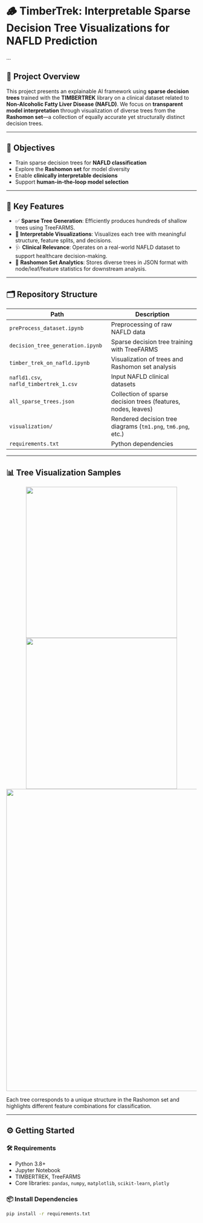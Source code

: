 # 🪵 TimberTrek: Interpretable Sparse Decision Tree Visualizations for NAFLD Prediction
...

## 🧭 Project Overview

This project presents an explainable AI framework using **sparse decision trees** trained with the **TIMBERTREK** library on a clinical dataset related to **Non-Alcoholic Fatty Liver Disease (NAFLD)**. We focus on **transparent model interpretation** through visualization of diverse trees from the **Rashomon set**—a collection of equally accurate yet structurally distinct decision trees.

---

## 🎯 Objectives

- Train sparse decision trees for **NAFLD classification**
- Explore the **Rashomon set** for model diversity
- Enable **clinically interpretable decisions**
- Support **human-in-the-loop model selection**

---

## 📌 Key Features

- ✅ **Sparse Tree Generation**: Efficiently produces hundreds of shallow trees using TreeFARMS.
- 🌳 **Interpretable Visualizations**: Visualizes each tree with meaningful structure, feature splits, and decisions.
- 🩺 **Clinical Relevance**: Operates on a real-world NAFLD dataset to support healthcare decision-making.
- 📁 **Rashomon Set Analytics**: Stores diverse trees in JSON format with node/leaf/feature statistics for downstream analysis.

---

## 🗂️ Repository Structure

| Path | Description |
|------|-------------|
| `preProcess_dataset.ipynb` | Preprocessing of raw NAFLD data |
| `decision_tree_generation.ipynb` | Sparse decision tree training with TreeFARMS |
| `timber_trek_on_nafld.ipynb` | Visualization of trees and Rashomon set analysis |
| `nafld1.csv`, `nafld_timbertrek_1.csv` | Input NAFLD clinical datasets |
| `all_sparse_trees.json` | Collection of sparse decision trees (features, nodes, leaves) |
| `visualization/` | Rendered decision tree diagrams (`tm1.png`, `tm6.png`, etc.) |
| `requirements.txt` | Python dependencies |

---

## 📊 Tree Visualization Samples

<p align="center">
  <img src="visualization/tm1.png" width="400"/>
  <img src="visualization/tm6.png" width="400"/>
  <img src="visualization/fulltree.png" width="800"/>
</p>

Each tree corresponds to a unique structure in the Rashomon set and highlights different feature combinations for classification.

---

## ⚙️ Getting Started

### 🛠️ Requirements
- Python 3.8+
- Jupyter Notebook
- TIMBERTREK, TreeFARMS
- Core libraries: `pandas`, `numpy`, `matplotlib`, `scikit-learn`, `plotly`

### 📦 Install Dependencies
```bash
pip install -r requirements.txt
